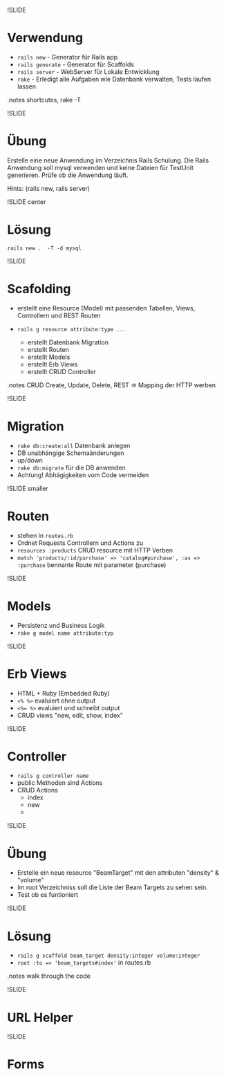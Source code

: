 !SLIDE
# Verwendung
* `rails new` - Generator für Rails app
* `rails generate` - Generator für Scaffolds
* `rails server` - WebServer für Lokale Entwicklung
* `rake` - Erledigt alle Aufgaben wie Datenbank verwalten, Tests laufen lassen

.notes shortcutes, rake -T 

!SLIDE
# Übung
Erstelle eine neue Anwendung im Verzeichnis Rails Schulung. Die Rails Anwendung soll mysql verwenden und keine Dateien für TestUnit generieren. Prüfe ob die Anwendung läuft.

Hints: (rails new, rails server)

!SLIDE center
# Lösung
`rails new .  -T -d mysql`

!SLIDE
# Scafolding
* erstellt eine Resource (Model) mit passenden Tabellen, Views, Controllern und REST Routen 

* `rails g resource attribute:type ...`
  * erstellt Datenbank Migration
  * erstellt Routen
  * erstellt Models
  * erstellt Erb Views
  * erstellt CRUD Controller

.notes CRUD Create, Update, Delete, REST => Mapping der HTTP werben

!SLIDE
# Migration
  * `rake db:create:all` Datenbank anlegen
  * DB unabhängige Schemaänderungen
  * up/down
  * `rake db:migrate` für die DB anwenden
  * Achtung! Abhägigkeiten vom Code vermeiden
  
!SLIDE smaller
# Routen
  * stehen in `routes.rb`
  * Ordnet Requests Controllern und Actions zu
  * `resources :products` CRUD resource mit HTTP Verben
  * `match 'products/:id/purchase' => 'catalog#purchase', :as => :purchase` bennante Route mit parameter (purchase)

!SLIDE  
# Models
  * Persistenz und Business Logik
  * `rake g model name attribute:typ`

!SLIDE
# Erb Views
  * HTML + Ruby (Embedded Ruby)
  * `<% %>` evaluiert ohne output
  * `<%= %>` evaluiert und schreibt output
  * CRUD views "new, edit, show, index"

!SLIDE  
# Controller
  * `rails g controller name`
  * public Methoden sind Actions
  * CRUD Actions
    * index
    * new
    *
    
!SLIDE
# Übung
  * Erstelle ein neue resource "BeamTarget" mit den attributen "density" & "volume"
  * Im root Verzeichniss soll die Liste der Beam Targets zu sehen sein.
  * Test ob es funtioniert

!SLIDE
# Lösung
  * `rails g scaffold beam_target density:integer volume:integer`
  * `root :to => 'beam_targets#index'` in routes.rb

.notes walk through the code

!SLIDE  
# URL Helper

!SLIDE
# Forms
